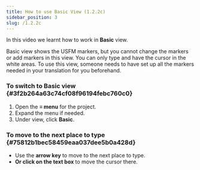 ```yaml
---
title: How to use Basic View (1.2.2c)
sidebar_position: 3
slug: /1.2.2c
---
```




In this video we learnt how to work in **Basic** view.


Basic view shows the USFM markers, but you cannot change the markers or add markers in this view. You can only type and have the cursor in the white areas. To use this view, someone needs to have set up all the markers needed in your translation for you beforehand.


### To switch to Basic view {#3f2b264a63c74cf08f96194febc760c0}

1. Open the **≡ menu** for the project.
1. Expand the menu if needed.
1. Under view, click **Basic**.

### To move to the next place to type {#75812b1bec58459eaa037dee5b0a428d}

- Use the **arrow key** to move to the next place to type.
- **Or click on the text box** to move the cursor there.
